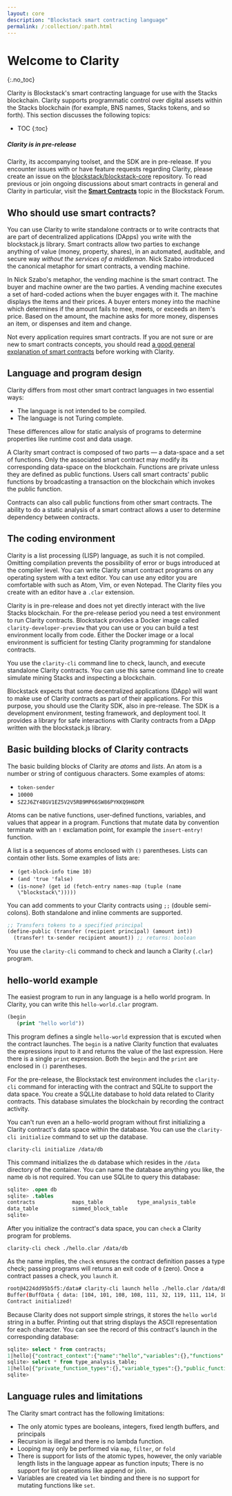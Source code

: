 ```yaml
---
layout: core
description: "Blockstack smart contracting language"
permalink: /:collection/:path.html
---
```

# Welcome to Clarity
{:.no_toc}

Clarity is Blockstack's smart contracting language for use with the Stacks blockchain. Clarity supports programmatic control over digital assets within the Stacks blockchain (for example, BNS names, Stacks tokens, and so forth). This section discusses the following topics:

* TOC
{:toc}

<div class="uk-card uk-card-default uk-card-body">
<h5>Clarity is in pre-release</h5>
<p>Clarity, its accompanying toolset, and the SDK are in pre-release.  If you encounter issues with or have feature requests regarding Clarity, please create an issue on the <a href='https://github.com/blockstack/blockstack-core/issues' target='_blank'>blockstack/blockstack-core</a> repository. To read previous or join ongoing discussions about smart contracts in general and Clarity in particular, visit the <strong><a href='https://forum.blockstack.org/c/clarity' target='_blank'>Smart Contracts</a></strong> topic in the Blockstack Forum.
</p>
</div>

## Who should use smart contracts?

You can use Clarity to write standalone contracts or to write contracts that are part of decentralized applications (DApps) you write with the blockstack.js library. Smart contracts allow two parties to exchange anything of value (money, property, shares), in an automated, auditable, and secure way _without the services of a middleman_. Nick Szabo introduced the canonical metaphor for smart contracts, a vending machine. 

In Nick Szabo's metaphor, the vending machine is the smart contract. The buyer and machine owner are the two parties. A vending machine executes a set of hard-coded actions when the buyer engages with it. The machine displays the items and their prices. A buyer enters money into the machine which determines if the amount fails to mee, meets, or exceeds an item's price. Based on the amount, the machine asks for more money, dispenses an item, or dispenses and item and change. 

Not every application requires smart contracts. If you are not sure or are new to smart contracts concepts, you should read <a href="https://blockgeeks.com/guides/smart-contracts/" target="_blank">a good general explanation of smart contracts</a> before working with Clarity. 

## Language and program design

Clarity differs from most other smart contract languages in two essential ways:

* The language is not intended to be compiled.
* The language is not Turing complete. 
  
These differences allow for static analysis of programs to determine properties like runtime cost and data usage. 

A Clarity smart contract is composed of two parts &mdash; a data-space and a set of functions.  Only the associated smart contract may modify its corresponding data-space on the blockchain. Functions are private unless they are defined as public functions. Users call smart contracts' public functions by broadcasting a transaction on the blockchain which invokes the public function.

Contracts can also call public functions from other smart contracts. The ability to do a static analysis of a smart contract allows a user to determine dependency between contracts.

## The coding environment

Clarity is a list processing (LISP) language, as such it is not compiled. Omitting compilation prevents the possibility of error or bugs introduced at the compiler level. You can write Clarity smart contract programs on any operating system with a text editor. You can use any editor you are comfortable with such as Atom, Vim, or even Notepad. The Clarity files you create with an editor have a `.clar` extension.

Clarity is in pre-release and does not yet directly interact with the live Stacks blockchain. For the pre-release period you need a test environment to run Clarity contracts. Blockstack provides a Docker image called `clarity-developer-preview` that you can use or you can build a test environment locally from code. Either the Docker image or a local environment is sufficient for testing Clarity programming for standalone contracts.

You use the `clarity-cli` command line to check, launch, and execute standalone Clarity contracts. You can use this same command line to create simulate mining Stacks and inspecting a blockchain. 

Blockstack expects that some decentralized applications (DApp) will want to make use of Clarity contracts as part of their applications. For this purpose, you should use the Clarity SDK, also in pre-release. The SDK is a development environment, testing framework, and deployment tool. It provides a library for safe interactions with Clarity contracts from a DApp written with the blockstack.js library. 

## Basic building blocks of Clarity contracts

The basic building blocks of Clarity are _atoms_ and _lists_. An atom is a number or string of contiguous characters. Some examples of atoms:

* `token-sender`
* `10000`
* `SZ2J6ZY48GV1EZ5V2V5RB9MP66SW86PYKKQ9H6DPR`

Atoms can be native functions, user-defined functions, variables, and values that appear in a program. Functions that mutate data by convention terminate with an `!` exclamation point, for example the `insert-entry!` function. 

A list is a sequences of atoms enclosed with `()` parentheses. Lists can contain other lists. Some examples of lists are:

* `(get-block-info time 10)`
* `(and 'true 'false)`
* `(is-none? (get id (fetch-entry names-map (tuple (name \"blockstack\")))))`

You can add comments to your Clarity contracts using  `;;` (double semi-colons). Both standalone and inline comments are supported.

```cl
;; Transfers tokens to a specified principal
(define-public (transfer (recipient principal) (amount int))
  (transfer! tx-sender recipient amount)) ;; returns: boolean
```

You use the `clarity-cli` command to check and launch a Clarity (`.clar`) program.

## hello-world example

The easiest program to run in any language is a hello world program. In Clarity, you can write this `hello-world.clar` program.

```cl
(begin 
   (print "hello world"))
```

This program defines a single `hello-world` expression that is excuted when the contract launches. The `begin` is a native Clarity function that evaluates the expressions input to it and returns the value of the last expression.  Here there is a single `print` expression. Both the `begin` and the `print` are enclosed in `()` parentheses.

For the pre-release, the Blockstack test environment includes the `clarity-cli` command for interacting with the contract and SQLite to support the data space. You create a SQLLite database to hold data related to Clarity contracts. This database simulates the blockchain by recording the contract activity. 

You can't run even an a hello-world program without first initializing a Clarity contract's data space within the database. You can use the `clarity-cli initialize` command to set up the database.

```clarity-cli initialize /data/db```

This command initializes the `db` database which resides in the `/data` directory of the container. You can name the database anything you like, the name `db` is not required. You can use SQLite to query this database:

```sql
sqlite> .open db
sqlite> .tables
contracts            maps_table           type_analysis_table
data_table           simmed_block_table 
sqlite> 
```

After you initialize the contract's data space, you can `check` a Clarity program for problems.

```clarity-cli check ./hello.clar /data/db```

As the name implies, the `check` ensures the contract definition passes a type check; passing programs will returns an exit code of `0` (zero). Once a contract passes a check, you `launch` it.

```bash
root@4224dd95b5f5:/data# clarity-cli launch hello ./hello.clar /data/db
Buffer(BuffData { data: [104, 101, 108, 108, 111, 32, 119, 111, 114, 108, 100] })
Contract initialized!
```

Because Clarity does not support simple strings, it stores the `hello world` string in a buffer. Printing out that string displays the ASCII representation for each character. You can see the record of this contract's launch in the corresponding database:

```sql
sqlite> select * from contracts;
1|hello|{"contract_context":{"name":"hello","variables":{},"functions":{}}}
sqlite> select * from type_analysis_table;
1|hello|{"private_function_types":{},"variable_types":{},"public_function_types":{},"read_only_function_types":{},"map_types":{}}
sqlite> 
```

## Language rules and limitations

The Clarity smart contract has the following limitations:

* The only atomic types are booleans, integers, fixed length buffers, and principals
* Recursion is illegal and there is no lambda function.
* Looping may only be performed via `map`, `filter`, or `fold`
* There is support for lists of the atomic types, however, the only variable length lists in the language appear as function inputs; There is no support for list operations like append or join.
* Variables are created via `let` binding and there is no support for mutating functions like `set`.

